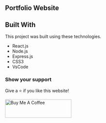## Portfolio Website


## Built With
This project was built using these technologies.

- React.js
- Node.js
- Express.js
- CSS3
- VsCode

### Show your support

Give a ⭐ if you like this website!

<a href="https://www.buymeacoffee.com/sandeepmaharjan" target="_blank"><img src="https://cdn.buymeacoffee.com/buttons/v2/default-violet.png" alt="Buy Me A Coffee" height= "60px" width= "217px" ></a>
